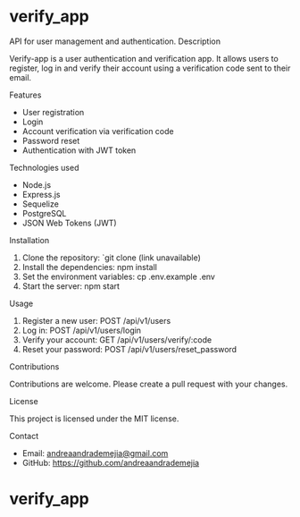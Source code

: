 # verify_app
API for user management and authentication.
Description

Verify-app is a user authentication and verification app. It allows users to register, log in and verify their account using a verification code sent to their email.

Features

- User registration
- Login
- Account verification via verification code
- Password reset
- Authentication with JWT token

Technologies used

- Node.js
- Express.js
- Sequelize
- PostgreSQL
- JSON Web Tokens (JWT)

Installation

1. Clone the repository: `git clone (link unavailable)
2. Install the dependencies: npm install
3. Set the environment variables: cp .env.example .env
4. Start the server: npm start

Usage

1. Register a new user: POST /api/v1/users
2. Log in: POST /api/v1/users/login
3. Verify your account: GET /api/v1/users/verify/:code
4. Reset your password: POST /api/v1/users/reset_password

Contributions

Contributions are welcome. Please create a pull request with your changes.

License

This project is licensed under the MIT license.

Contact

- Email: andreaandrademejia@gmail.com
- GitHub: https://github.com/andreaandrademejia
# verify_app
